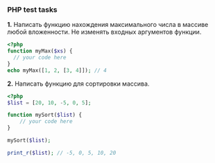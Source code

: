 ### PHP test tasks

**1.** Написать функцию нахождения максимального числа в массиве любой вложенности.
Не изменять входных аргументов функции.
```php
<?php
function myMax($xs) {
  // your code here
}
echo myMax([1, 2, [3, 4]]); // 4
```

**2.** Написать функцию для сортировки массива.
```php
<?php
$list = [20, 10, -5, 0, 5];

function mySort($list) {
    // your code here
}

mySort($list);

print_r($list); // -5, 0, 5, 10, 20
```
